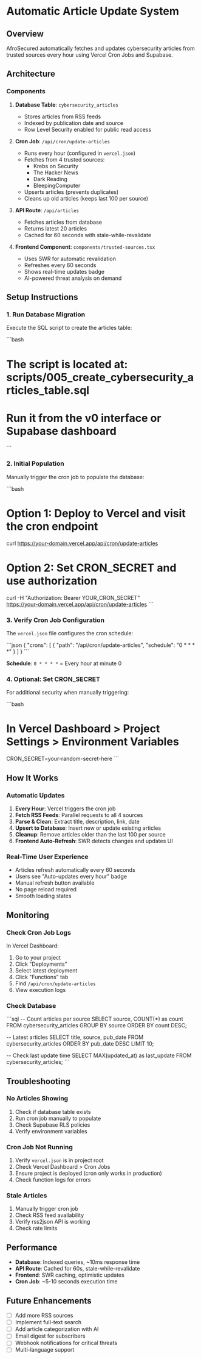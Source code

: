 # Automatic Article Update System

## Overview

AfroSecured automatically fetches and updates cybersecurity articles from trusted sources every hour using Vercel Cron Jobs and Supabase.

## Architecture

### Components

1. **Database Table**: `cybersecurity_articles`
   - Stores articles from RSS feeds
   - Indexed by publication date and source
   - Row Level Security enabled for public read access

2. **Cron Job**: `/api/cron/update-articles`
   - Runs every hour (configured in `vercel.json`)
   - Fetches from 4 trusted sources:
     - Krebs on Security
     - The Hacker News
     - Dark Reading
     - BleepingComputer
   - Upserts articles (prevents duplicates)
   - Cleans up old articles (keeps last 100 per source)

3. **API Route**: `/api/articles`
   - Fetches articles from database
   - Returns latest 20 articles
   - Cached for 60 seconds with stale-while-revalidate

4. **Frontend Component**: `components/trusted-sources.tsx`
   - Uses SWR for automatic revalidation
   - Refreshes every 60 seconds
   - Shows real-time updates badge
   - AI-powered threat analysis on demand

## Setup Instructions

### 1. Run Database Migration

Execute the SQL script to create the articles table:

\`\`\`bash
# The script is located at: scripts/005_create_cybersecurity_articles_table.sql
# Run it from the v0 interface or Supabase dashboard
\`\`\`

### 2. Initial Population

Manually trigger the cron job to populate the database:

\`\`\`bash
# Option 1: Deploy to Vercel and visit the cron endpoint
curl https://your-domain.vercel.app/api/cron/update-articles

# Option 2: Set CRON_SECRET and use authorization
curl -H "Authorization: Bearer YOUR_CRON_SECRET" \
  https://your-domain.vercel.app/api/cron/update-articles
\`\`\`

### 3. Verify Cron Job Configuration

The `vercel.json` file configures the cron schedule:

\`\`\`json
{
  "crons": [
    {
      "path": "/api/cron/update-articles",
      "schedule": "0 * * * *"
    }
  ]
}
\`\`\`

**Schedule**: `0 * * * *` = Every hour at minute 0

### 4. Optional: Set CRON_SECRET

For additional security when manually triggering:

\`\`\`bash
# In Vercel Dashboard > Project Settings > Environment Variables
CRON_SECRET=your-random-secret-here
\`\`\`

## How It Works

### Automatic Updates

1. **Every Hour**: Vercel triggers the cron job
2. **Fetch RSS Feeds**: Parallel requests to all 4 sources
3. **Parse & Clean**: Extract title, description, link, date
4. **Upsert to Database**: Insert new or update existing articles
5. **Cleanup**: Remove articles older than the last 100 per source
6. **Frontend Auto-Refresh**: SWR detects changes and updates UI

### Real-Time User Experience

- Articles refresh automatically every 60 seconds
- Users see "Auto-updates every hour" badge
- Manual refresh button available
- No page reload required
- Smooth loading states

## Monitoring

### Check Cron Job Logs

In Vercel Dashboard:
1. Go to your project
2. Click "Deployments"
3. Select latest deployment
4. Click "Functions" tab
5. Find `/api/cron/update-articles`
6. View execution logs

### Check Database

\`\`\`sql
-- Count articles per source
SELECT source, COUNT(*) as count
FROM cybersecurity_articles
GROUP BY source
ORDER BY count DESC;

-- Latest articles
SELECT title, source, pub_date
FROM cybersecurity_articles
ORDER BY pub_date DESC
LIMIT 10;

-- Check last update time
SELECT MAX(updated_at) as last_update
FROM cybersecurity_articles;
\`\`\`

## Troubleshooting

### No Articles Showing

1. Check if database table exists
2. Run cron job manually to populate
3. Check Supabase RLS policies
4. Verify environment variables

### Cron Job Not Running

1. Verify `vercel.json` is in project root
2. Check Vercel Dashboard > Cron Jobs
3. Ensure project is deployed (cron only works in production)
4. Check function logs for errors

### Stale Articles

1. Manually trigger cron job
2. Check RSS feed availability
3. Verify rss2json API is working
4. Check rate limits

## Performance

- **Database**: Indexed queries, ~10ms response time
- **API Route**: Cached for 60s, stale-while-revalidate
- **Frontend**: SWR caching, optimistic updates
- **Cron Job**: ~5-10 seconds execution time

## Future Enhancements

- [ ] Add more RSS sources
- [ ] Implement full-text search
- [ ] Add article categorization with AI
- [ ] Email digest for subscribers
- [ ] Webhook notifications for critical threats
- [ ] Multi-language support
